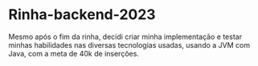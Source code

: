 # Rinha-backend-2023
Mesmo após o fim da rinha, decidi criar minha implementação e testar minhas habilidades nas diversas tecnologias usadas, usando a JVM com Java, com a meta de 40k de inserções.
